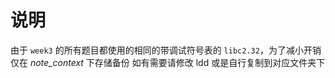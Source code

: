 # 说明
由于 `week3` 的所有题目都使用的相同的带调试符号表的 `libc2.32`，为了减小开销仅在 *note_context* 下存储备份
如有需要请修改 ldd 或是自行复制到对应文件夹下

